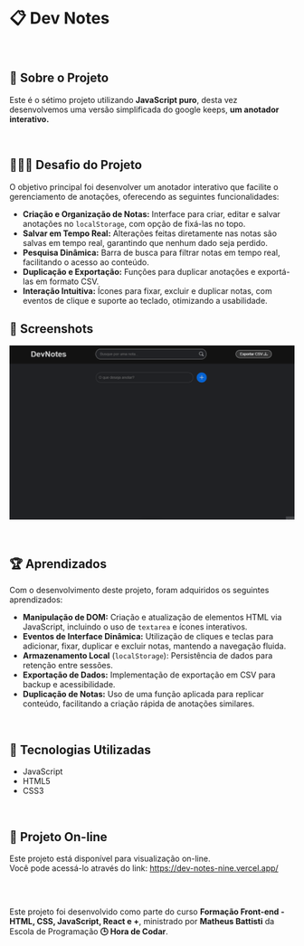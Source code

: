 # 📋 Dev Notes

<br />

<div>
    <h2>🎯 Sobre o Projeto</h2>
    <p>Este é o sétimo projeto utilizando <strong>JavaScript puro</strong>, desta vez desenvolvemos uma versão simplificada do google keeps, <strong>um anotador interativo.</strong></p>
</div>

<br />

## 👨🏾‍💻 Desafio do Projeto
 
<p>O objetivo principal foi desenvolver um anotador interativo que facilite o gerenciamento de anotações, oferecendo as seguintes funcionalidades:</p>
<ul>
  <li><strong>Criação e Organização de Notas:</strong> Interface para criar, editar e salvar anotações no <code>localStorage</code>, com opção de fixá-las no topo.</li>
  <li><strong>Salvar em Tempo Real:</strong> Alterações feitas diretamente nas notas são salvas em tempo real, garantindo que nenhum dado seja perdido.</li>
  <li><strong>Pesquisa Dinâmica:</strong> Barra de busca para filtrar notas em tempo real, facilitando o acesso ao conteúdo.</li>
  <li><strong>Duplicação e Exportação:</strong> Funções para duplicar anotações e exportá-las em formato CSV.</li>
  <li><strong>Interação Intuitiva:</strong> Ícones para fixar, excluir e duplicar notas, com eventos de clique e suporte ao teclado, otimizando a usabilidade.</li>
</ul>


## 📸 Screenshots
<p align="center">
  <img src="./img/anime.gif" alt="Captura de tela" width="700" height="auto">
</p>

<br />

## 🏆 Aprendizados 

<p>Com o desenvolvimento deste projeto, foram adquiridos os seguintes aprendizados:</p>
<ul>
  <li><strong>Manipulação de DOM:</strong> Criação e atualização de elementos HTML via JavaScript, incluindo o uso de <code>textarea</code> e ícones interativos.</li>
  <li><strong>Eventos de Interface Dinâmica:</strong> Utilização de cliques e teclas para adicionar, fixar, duplicar e excluir notas, mantendo a navegação fluida.</li>
  <li><strong>Armazenamento Local</strong>  (<code>localStorage</code>): Persistência de dados para retenção entre sessões.</li>
  <li><strong>Exportação de Dados:</strong> Implementação de exportação em CSV para backup e acessibilidade.</li>
  <li><strong>Duplicação de Notas:</strong> Uso de uma função aplicada para replicar conteúdo, facilitando a criação rápida de anotações similares.</li>
</ul>


<br />

## 🚀 Tecnologias Utilizadas

- JavaScript
- HTML5
- CSS3

<br />

## 🔗 Projeto On-line
Este projeto está disponível para visualização on-line. <br />
Você pode acessá-lo através do link: https://dev-notes-nine.vercel.app/

<br />

##

<div>
    Este projeto foi desenvolvido como parte do curso <strong>Formação Front-end - HTML, CSS, JavaScript, React e +</strong>, ministrado por <strong>Matheus Battisti</strong> da Escola de Programação <strong>🕒 Hora de Codar</strong>.
</div>